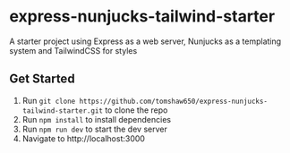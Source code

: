 # express-nunjucks-tailwind-starter
A starter project using Express as a web server, Nunjucks as a templating system and TailwindCSS for styles

## Get Started
1. Run `git clone https://github.com/tomshaw650/express-nunjucks-tailwind-starter.git` to clone the repo
2. Run `npm install` to install dependencies
3. Run `npm run dev` to start the dev server
4. Navigate to http://localhost:3000
